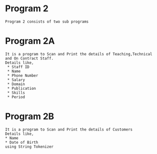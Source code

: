 # Program 2
  	Program 2 consists of two sub programs

# Program 2A
  	It is a program to Scan and Print the details of Teaching,Technical and On Contract Staff.
 	Details like,
 	 * Staff ID
 	 * Name
  	 * Phone Number
 	 * Salary
 	 * Domain
 	 * Publication
 	 * Skills
 	 * Period
  
# Program 2B
    It is a program to Scan and Print the details of Customers 
    Details like,
    * Name
    * Date of Birth
    using String Tokenizer
